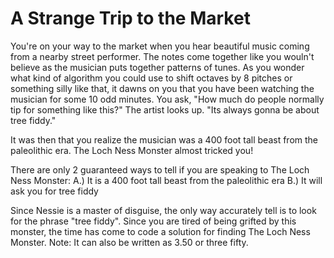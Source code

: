 # A Strange Trip to the Market

You're on your way to the market when you hear beautiful music coming from a nearby street performer. The notes come
together like you wouln't believe as the musician puts together patterns of tunes. As you wonder what kind of algorithm
you could use to shift octaves by 8 pitches or something silly like that, it dawns on you that you have been watching
the musician for some 10 odd minutes. You ask, "How much do people normally tip for something like this?" The artist
looks up. "Its always gonna be about tree fiddy."

It was then that you realize the musician was a 400 foot tall beast from the paleolithic era. The Loch Ness Monster
almost tricked you!

There are only 2 guaranteed ways to tell if you are speaking to The Loch Ness Monster: A.) It is a 400 foot tall beast
from the paleolithic era B.) It will ask you for tree fiddy

Since Nessie is a master of disguise, the only way accurately tell is to look for the phrase "tree fiddy". Since you are
tired of being grifted by this monster, the time has come to code a solution for finding The Loch Ness Monster. Note: It
can also be written as 3.50 or three fifty.

